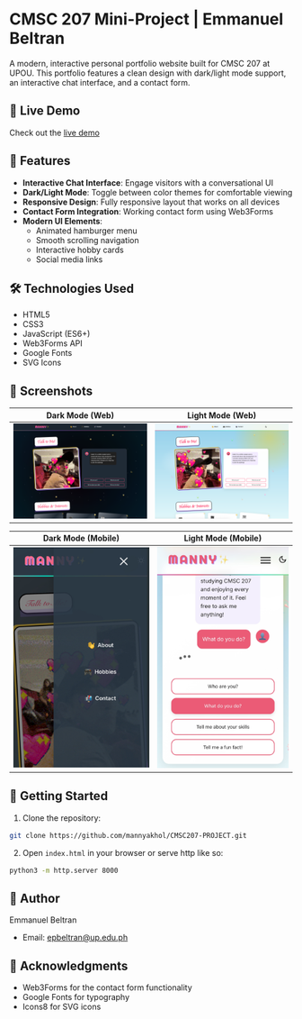 # CMSC 207 Mini-Project | Emmanuel Beltran

A modern, interactive personal portfolio website built for CMSC 207 at UPOU. This portfolio features a clean design with dark/light mode support, an interactive chat interface, and a contact form.

## 🔗 Live Demo

Check out the [live demo](https://upou2024beltran.10021997.xyz/)

## 🌟 Features

- **Interactive Chat Interface**: Engage visitors with a conversational UI
- **Dark/Light Mode**: Toggle between color themes for comfortable viewing
- **Responsive Design**: Fully responsive layout that works on all devices
- **Contact Form Integration**: Working contact form using Web3Forms
- **Modern UI Elements**: 
  - Animated hamburger menu
  - Smooth scrolling navigation
  - Interactive hobby cards
  - Social media links

## 🛠️ Technologies Used

- HTML5
- CSS3
- JavaScript (ES6+)
- Web3Forms API
- Google Fonts
- SVG Icons

## 📸 Screenshots

| Dark Mode (Web) | Light Mode (Web)|
|:-:|:-:|
| ![Dark Mode](screenshots/dark-mode.png) | ![Light Mode](screenshots/light-mode.png) |

| Dark Mode (Mobile) | Light Mode (Mobile) |
|:-:|:-:|
| ![Mobile Dark Mode](screenshots/mobile-dark.jpg) | ![Mobile Light Mode](screenshots/mobile-light.jpg) |

## 🚀 Getting Started

1. Clone the repository:

```bash
git clone https://github.com/mannyakhol/CMSC207-PROJECT.git
```

2. Open `index.html` in your browser or serve http like so:

```bash
python3 -m http.server 8000
```

## 👤 Author

Emmanuel Beltran
- Email: epbeltran@up.edu.ph

## 🙏 Acknowledgments
- Web3Forms for the contact form functionality
- Google Fonts for typography
- Icons8 for SVG icons
